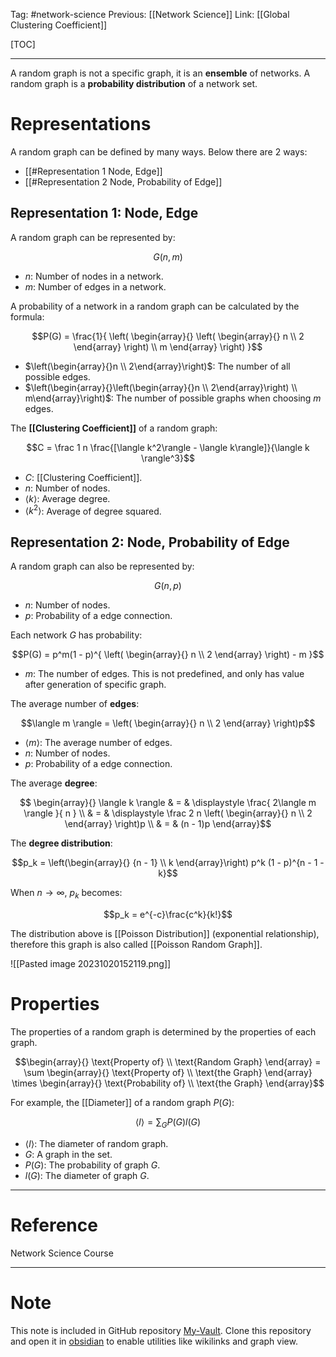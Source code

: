 Tag: #network-science 
Previous: [[Network Science]]
Link: [[Global Clustering Coefficient]]

[TOC]

---

A random graph is not a specific graph, it is an **ensemble** of networks. A random graph is a **probability distribution** of a network set.

# Representations

A random graph can be defined by many ways. Below there are 2 ways:

- [[#Representation 1 Node, Edge]]
- [[#Representation 2 Node, Probability of Edge]]

## Representation 1: Node, Edge

A random graph can be represented by:

$$G(n, m)$$

- $n$: Number of nodes in a network.
- $m$: Number of edges in a network.

A probability of a network in a random graph can be calculated by the formula:

$$P(G) = \frac{1}{
	\left(
		\begin{array}{} 
			\left(
				\begin{array}{}
					n \\
					2
				\end{array}
			\right) \\
			m
		\end{array}
	\right)
}$$

- $\left(\begin{array}{}n \\ 2\end{array}\right)$: The number of all possible edges.
- $\left(\begin{array}{}\left(\begin{array}{}n \\ 2\end{array}\right) \\ m\end{array}\right)$: The number of possible graphs when choosing $m$ edges.

The **[[Clustering Coefficient]]** of a random graph:

$$C = \frac 1 n \frac{[\langle k^2\rangle - \langle k\rangle]}{\langle k \rangle^3}$$

- $C$: [[Clustering Coefficient]].
- $n$: Number of nodes.
- $\langle k \rangle$: Average degree.
- $\langle k^2 \rangle$: Average of degree squared.

## Representation 2: Node, Probability of Edge

A random graph can also be represented by:

$$G(n, p)$$

- $n$: Number of nodes.
- $p$: Probability of a edge connection.

Each network $G$ has probability:

$$P(G) = p^m(1 - p)^{
	\left(
		\begin{array}{}
			n \\ 2
		\end{array}
	\right) - m
}$$

- $m$: The number of edges. This is not predefined, and only has value after generation of specific graph.

The average number of **edges**:

$$\langle m \rangle = \left(
	\begin{array}{}
		n \\ 2
	\end{array}
\right)p$$

- $\langle m \rangle$: The average number of edges.
- $n$: Number of nodes.
- $p$: Probability of a edge connection.

The average **degree**:

$$
\begin{array}{}
	\langle k \rangle & = & 
	\displaystyle
	\frac{
		2\langle m \rangle
	}{
		n
	} \\
	& = & 
	\displaystyle
	\frac 2 n \left(
		\begin{array}{}
			n \\ 2
		\end{array}
	\right)p \\ 
	& = & (n - 1)p
\end{array}$$

The **degree distribution**:

$$p_k = \left(\begin{array}{}
	{n - 1} \\
	k
\end{array}\right) p^k (1 - p)^{n - 1 - k}$$

When $n \rightarrow \infty$, $p_k$ becomes:

$$p_k = e^{-c}\frac{c^k}{k!}$$

The distribution above is [[Poisson Distribution]] (exponential relationship), therefore this graph is also called [[Poisson Random Graph]].

![[Pasted image 20231020152119.png]]

# Properties

The properties of a random graph is determined by the properties of each graph.

$$\begin{array}{}
	\text{Property of} \\ \text{Random Graph}
\end{array}
= \sum 
\begin{array}{}
	\text{Property of} \\ \text{the Graph}
\end{array}
\times 
\begin{array}{}
	\text{Probability of} \\ \text{the Graph}
\end{array}$$

For example, the [[Diameter]] of a random graph $P(G)$:

$$\langle l\rangle
= \sum_G P(G)l(G)$$

- $\langle l\rangle$: The diameter of random graph.
- $G$: A graph in the set.
- $P(G)$: The probability of graph $G$.
- $l(G)$: The diameter of graph $G$.

---

# Reference

Network Science Course

---

# Note

This note is included in GitHub repository [My-Vault](https://github.com/LittleD3092/My-Vault.git). Clone this repository and open it in [obsidian](https://obsidian.md/) to enable utilities like wikilinks and graph view.